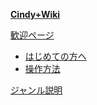 <a href="https://wiki3.jp/cindy-lat" target="_blank">**Cindy+Wiki**</a>

[歓迎ページ](/wiki/ja/welcome)

- [はじめての方へ](/wiki/ja/welcome_beginners)
- [操作方法](/wiki/ja/welcome_veterans)

[ジャンル説明](/wiki/ja/genre)

